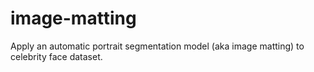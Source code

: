 # image-matting
Apply an automatic portrait segmentation model (aka image matting) to celebrity face dataset. 
